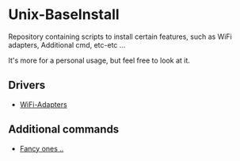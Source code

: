 # Unix-BaseInstall
Repository containing scripts to install certain features, such as WiFi adapters, Additional cmd, etc-etc ... 

It's more for a personal usage, but feel free to look at it.

## Drivers
* [WiFi-Adapters](WiFi-Adapters/WiF_Ad.txt)

## Additional commands
* [Fancy ones ..]()
